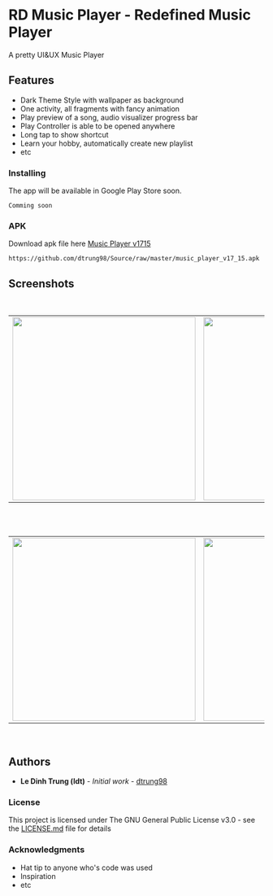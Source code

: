 # RD Music Player - Redefined Music Player
A pretty UI&UX Music Player

## Features
* Dark Theme Style with wallpaper as background
* One activity, all fragments with fancy animation
* Play preview of a song, audio visualizer progress bar
* Play Controller is able to be opened anywhere
* Long tap to show shortcut
* Learn your hobby, automatically create new playlist
* etc

### Installing
The app will be available in Google Play Store soon.
```
Comming soon
```
### APK
Download apk file here [Music Player v1715](https://github.com/dtrung98/Source/raw/master/music_player_v17_15.apk)
```
https://github.com/dtrung98/Source/raw/master/music_player_v17_15.apk
```
## Screenshots
</br>
<div align="center">
   <table align="center" border="0" >
  <tr>
    <td>
<img width="360"
src="https://user-images.githubusercontent.com/33343210/57590440-f97e8880-7555-11e9-8752-de58c3661f30.png"/>
       <td><img width="360"
src="https://user-images.githubusercontent.com/33343210/54081299-34392a00-4335-11e9-82ef-dcbaea8defdb.png"/>
    </td>
     <td> <img width="360"
src="https://user-images.githubusercontent.com/33343210/54081062-97748d80-4330-11e9-9dcb-7b1eb13149d6.png"/></td>
  </table>
  </div>
</br>
<div align="center">
  <table align="center" border="0" >
  <tr>
    <td> <img width="360"
src="https://user-images.githubusercontent.com/33343210/54081173-dc012880-4332-11e9-982b-08458ad1f4ae.png"/></td>
     <td> <img width="360"
src="https://user-images.githubusercontent.com/33343210/57590480-406c7e00-7556-11e9-8af3-b8234faffa84.png"/></td>
     <td> <img width="360"
src="https://user-images.githubusercontent.com/33343210/57590345-5b8abe00-7555-11e9-99bb-0a00cc66fbca.png"/></td>
  </tr>
</table>
  </div>
</br>

## Authors

* **Le Dinh Trung (ldt)** - *Initial work* - [dtrung98](https://github.com/dtrung98)


### License

This project is licensed under The GNU General Public License v3.0 - see the [LICENSE.md](/LICENSE) file for details

### Acknowledgments

* Hat tip to anyone who's code was used
* Inspiration
* etc

